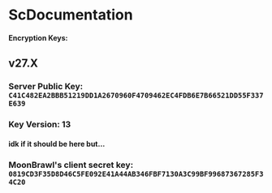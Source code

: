 # ScDocumentation


#### Encryption Keys:
## v27.X
### Server Public Key: `C41C482EA2BBB51219DD1A2670960F4709462EC4FDB6E7B66521DD55F337E639`
### Key Version: 13


#### idk if it should be here but...
### MoonBrawl's client secret key: `0819CD3F35D8D46C5FE092E41A44AB346FBF7130A3C99BF99687367285F34C20`
